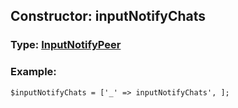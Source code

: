 ## Constructor: inputNotifyChats  




### Type: [InputNotifyPeer](../types/InputNotifyPeer.md)


### Example:

```
$inputNotifyChats = ['_' => inputNotifyChats', ];
```